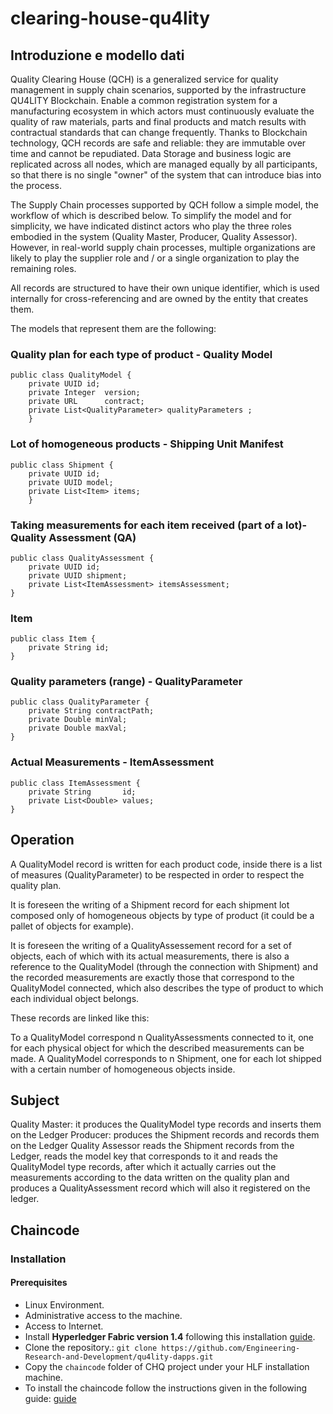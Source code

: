 ﻿# clearing-house-qu4lity

## Introduzione e modello dati

Quality Clearing House (QCH)  is a generalized service for quality management in supply chain scenarios, supported by the infrastructure QU4LITY Blockchain.  Enable a common registration system for a manufacturing ecosystem in which actors must continuously evaluate the quality of raw materials, parts and final products and match results with contractual standards that can change frequently. 
Thanks to Blockchain technology, QCH records are safe and reliable: they are immutable over time and cannot be repudiated. 
Data Storage and business logic are replicated across all nodes, which are managed equally by all participants, so that there is no single "owner" of the system that can introduce bias into the process.

The Supply Chain processes supported by QCH follow a simple model, the workflow of which is described below. To simplify the model and for simplicity, we have indicated distinct actors who play the three roles embodied in the system (Quality Master, Producer, Quality Assessor). However, in real-world supply chain processes, multiple organizations are likely to play the supplier role and / or a single organization to play the remaining roles.

All records are structured to have their own unique identifier, which is used internally for cross-referencing and are owned by the entity that creates them.

The models that represent them are the following:

### Quality plan for each type of product - Quality Model

```
public class QualityModel {
    private UUID id;
    private Integer  version;
    private URL      contract;
    private List<QualityParameter> qualityParameters ;
    }
```

### Lot of homogeneous products - Shipping Unit Manifest

```
public class Shipment {
    private UUID id;
    private UUID model;
    private List<Item> items;
    }
```

### Taking measurements for each item received (part of a lot)- Quality Assessment (QA)

```
public class QualityAssessment {
    private UUID id;
    private UUID shipment;
    private List<ItemAssessment> itemsAssessment;
}
```

### Item

```
public class Item {
    private String id;
}
```

### Quality parameters (range) - QualityParameter

```
public class QualityParameter {
    private String contractPath;
    private Double minVal;
    private Double maxVal;
}
```

### Actual Measurements - ItemAssessment

```
public class ItemAssessment {
    private String       id;
    private List<Double> values;
}
```

## Operation

A QualityModel record is written for each product code, inside there is a list of measures (QualityParameter) to be respected in order to respect the quality plan.

It is foreseen the writing of a Shipment record for each shipment lot composed only of homogeneous objects by type of product (it could be a pallet of objects for example).

It is foreseen the writing of a QualityAssessement record for a set of objects, each of which with its actual measurements, there is also a reference to the QualityModel (through the connection with Shipment) and the recorded measurements are exactly those that correspond to the QualityModel connected, which also describes the type of product to which each individual object belongs.

These records are linked like this:

To a QualityModel correspond n QualityAssessments connected to it, one for each physical object for which the described measurements can be made.
A QualityModel corresponds to n Shipment, one for each lot shipped with a certain number of homogeneous objects inside.

## Subject

Quality Master: it produces the QualityModel type records and inserts them on the Ledger
Producer: produces the Shipment records and records them on the Ledger
Quality Assessor reads the Shipment records from the Ledger, reads the model key that corresponds to it and reads the QualityModel type records, after which it actually carries out the measurements according to the data written on the quality plan and produces a QualityAssessment record which will also it registered on the ledger.

## Chaincode

### Installation

#### Prerequisites

* Linux Environment.
* Administrative access to the machine.
* Access to Internet.
* Install **Hyperledger Fabric version 1.4** following this installation [guide](https://hyperledger-fabric.readthedocs.io/en/release-1.4/build_network.html#building-your-first-network).
* Clone the repository.: `git clone https://github.com/Engineering-Research-and-Development/qu4lity-dapps.git`
* Copy the `chaincode` folder of CHQ project under your HLF installation machine.
* To install the chaincode follow the instructions given in the following guide: [guide](https://hyperledger-fabric.readthedocs.io/en/release-1.4/chaincode4noah.html#installing-chaincode)
